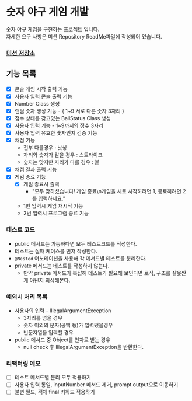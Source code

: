 # 숫자 야구 게임 개발

숫자 야구 게임을 구현하는 프로젝트 입니다.   
자세한 요구 사항은 미션 Repository ReadMe파일에 작성되어 있습니다.  
### [미션 저장소](https://github.com/UJ15/java-baseball)


## 기능 목록

- [x] 콘솔 게임 시작 출력 기능 
- [x] 사용자 입력 콘솔 출력 기능 
- [x] Number Class 생성
- [x] 랜덤 숫자 생성 기능 - { 1~9 서로 다른 숫자 3자리 }
- [x] 점수 상태를 갖고있는 BallStatus Class 생성
- [x] 사용자 입력 기능 - 1~9까지의 정수 3자리
- [x] 사용자 입력 유효한 숫자인지 검증 기능
- [x] 채점 기능 
  - 전부 다를경우 : 낫싱
  - 자리와 숫자가 같을 경우 : 스트라이크
  - 숫자는 맞지만 자리가 다를 경우 : 볼
- [x] 채점 결과 출력 기능
- [x] 게임 종료 기능 
  - [x] 게임 종료시 출력
    - "모두 맞히셨습니다! 게임 종료\n게임을 새로 시작하려면 1, 종료하려면 2를 입력하세요."
  - 1번 입력시 게임 재시작 기능
  - 2번 입력시 프로그램 종료 기능

### 테스트 코드
- public 메서드는 가능하다면 모두 테스트코드를 작성한다.
- 테스트는 실패 케이스를 먼저 작성한다.
- `@Nested` 어노테이션을 사용해 각 메서드별 테스트를 분리한다.
- private 메서드는 테스트를 작성하지 않는다.
  - 만약 private 메서드가 복잡해 테스트가 필요해 보인다면 로직, 구조를 잘못짠게 아닌지 의심해본다.

### 예외시 처리 목록
- 사용자의 입력 - IllegalArgumentException
  - 3자리를 넘을 경우
  - 숫자 이외의 문자(공백 등)가 입력됐을경우
  - 빈문자열을 입력할 경우
- public 메서드 중 Object를 인자로 받는 경우
  - null check 후 IllegalArgumentException을 반환한다.

### 리팩터링 메모
- [ ] 테스트 메서드별 분리 모두 적용하기
- [ ] 사용자 입력 통일, inputNumber 메서드 제거, prompt output으로 이동하기
- [ ] 불변 필드, 객체 final 키워드 적용하기
